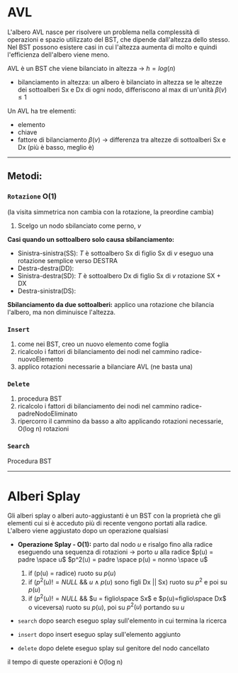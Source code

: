 # AVL
L'albero AVL nasce per risolvere un problema nella complessità di operazioni e spazio utilizzato del BST, che dipende dall'altezza dello stesso. Nel BST possono esistere casi in cui l'altezza aumenta di molto e quindi l'efficienza dell'albero viene meno.

AVL è un BST che viene bilanciato in altezza → $h = log (n)$
- bilanciamento in altezza: un albero è bilanciato in altezza se le altezze dei sottoalberi Sx e Dx di ogni nodo, differiscono al max di un'unità
	$\beta(v) \le 1$ 

Un AVL ha tre elementi:
- elemento
- chiave
- fattore di bilanciamento $\beta (v)$ → differenza tra altezze di sottoalberi Sx e Dx (più è basso, meglio è)

---
## Metodi:
### `Rotazione` O(1)
(la visita simmetrica non cambia con la rotazione, la preordine cambia)

1. Scelgo un nodo sbilanciato come perno, $v$

**Casi quando un sottoalbero solo causa sbilanciamento:**
- Sinistra-sinistra(SS): $T$ è sottoalbero Sx di figlio Sx di $v$
	eseguo una rotazione semplice verso DESTRA
- Destra-destra(DD):
- Sinistra-destra(SD): $T$ è sottoalbero Dx di figlio Sx di $v$
	rotazione SX + DX 
- Destra-sinistra(DS):

**Sbilanciamento da due sottoalberi:**
applico una rotazione che bilancia l'albero, ma non diminuisce l'altezza.

### `Insert`

1. come nei BST, creo un nuovo elemento come foglia
2. ricalcolo i fattori di bilanciamento dei nodi nel cammino radice-nuovoElemento
3. applico rotazioni necessarie a bilanciare AVL (ne basta una)

### `Delete`
1. procedura BST
2. ricalcolo i fattori di bilanciamento dei nodi nel cammino radice-padreNodoEliminato
3. ripercorro il cammino da basso a alto applicando rotazioni necessarie, O(log n) rotazioni  

### `Search`
Procedura BST

---
# Alberi Splay
Gli alberi splay o alberi auto-aggiustanti è un BST con la proprietà che gli elementi cui si è acceduto più di recente vengono portati alla radice. 
L'albero viene aggiustato dopo un operazione qualsiasi
- **Operazione Splay - O(1):** parto dal nodo $u$ e risalgo fino alla radice eseguendo una sequenza di rotazioni → porto $u$ alla radice
	$p(u) = padre \space u$
	$p^2(u) = padre \space p(u) = nonno \space u$
	1. if (p(u) = radice) ruoto su $p(u)$
	2. if ($p^2(u) != NULL$ && $u \wedge p(u)$ sono figli Dx || Sx) ruoto su $p^2$ e poi su $p(u)$
	3. if ($p^2(u) != NULL$ && $u = figlio\space Sx$ e $p(u)=figlio\space Dx$ o viceversa) ruoto su $p(u)$, poi su $p^2(u)$ portando su $u$

- `search` dopo search eseguo splay sull'elemento in cui termina la ricerca
- `insert` dopo insert eseguo splay sull'elemento aggiunto
- `delete` dopo delete eseguo splay sul genitore del nodo cancellato

il tempo di queste operazioni è O(log n)
